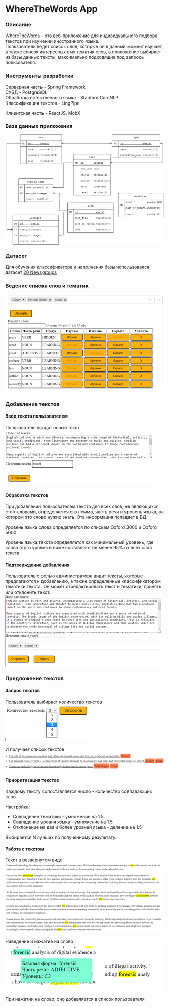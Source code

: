 # WhereTheWords App

### Описание

WhereTheWords - это веб-приложение для индивидуального подбора текстов при изучении иностранного языка.  
Пользователь ведет список слов, которые он в данный момент изучает, а также список интересных ему тематик слов, а приложение выбирает из базы данных тексты, максимально подходящие под запросы пользователя.

### Инструменты разработки

Серверная часть - Spring Framework  
СУБД - PostgreSQL  
Обработка естественного языка - Stanford CoreNLP  
Классификация текстов - LingPipe

Клиентская часть - ReactJS, MobX

### База данных приложения

![](images/dbscheme.jpg)

### Датасет

Для обучения классификатора и наполнения базы использовался датасет [20 Newsgroups](http://qwone.com/~jason/20Newsgroups/)

### Ведение списка слов и тематик

![](images/list.png)

### Добавление текстов

#### Ввод текста пользователем

Пользователь вводит новый текст  
![](images/addition.png)

#### Обработка текстов

При добавлении пользователем текста для всех слов, не являющихся стоп-словами, определяется его лемма, часть речи и уровень языка, на котором это слово нужно знать. Эта информация попадает в БД. 

Уровень языка слова определяется по спискам Oxford 3000 и Oxford 5000

Уровень языка текста определяется как минимальный уровень, где слова этого уровня и ниже составляют не менее 95% от всех слов текста

#### Подтверждение добавления

Пользователь с ролью администратора видит тексты, которые предлагаются к добавлению, а также определенные классификатором тематики текста. Он может отредактировать текст и тематики, принять или отклонить текст.  
![](images/adm_addition.png)

### Предложение текстов

#### Запрос текстов

Пользователь выбирает количество текстов  
![](images/selection.png)

И получает список текстов
![](images/sentences.png)

#### Приоритизация текстов

Каждому тексту сопоставляется число - количество совпадающих слов.

Настройка:
* Совпадение тематики - умножение на 1.5
* Совпадение уровня языка - умножение на 1.5
* Отклонение на два и более уровней языка - деление на 1.5

Выбирается N лучших по полученному результату.

#### Работа с текстом

Текст в развернутом виде  
![](images/text.png)

Наведение и нажатие на слово  
![](images/text_work.png)

При нажатии на слово, оно добавляется в список пользователя